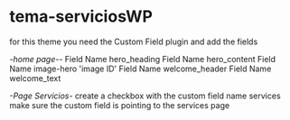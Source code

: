 # tema-serviciosWP
for this theme you need the Custom Field plugin and add the fields

*-home page--*
Field Name hero_heading
Field Name
hero_content
Field Name
image-hero
'image ID'
Field Name
welcome_header
Field Name
welcome_text

*-Page Servicios-*
create a checkbox with the custom field name
services
make sure the custom field is pointing to the services page

